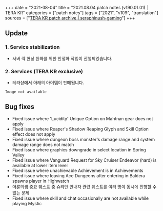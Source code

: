 +++
date = "2021-08-04"
title = "2021.08.04 patch notes (v190.01.01) | TERA KR"
categories = ["patch notes"]
tags = ["2021", "v109", "translation"]
sources = ["[TERA KR patch archive | seraphinush-gaming](/ko/patch/2021/v109-01-01)"]
+++

## Update

### **1.** Service stabilization
- 서버 렉 현상 완화를 위한 안정화 작업이 진행되었습니다.

### **2.** Services (TERA KR exclusive)
- 테라샵에서 아래의 아이템이 판매됩니다.

`Image not available`

## Bug fixes

- Fixed issue where 'Lucidity' Unique Option on Mahtnan gear does not apply
- Fixed issue where Reaper's Shadow Reaping Glyph and Skill Option effect does not apply
- Fixed issue where dungeon boss monster's damage range and system damage range does not match
- Fixed issue where graphics downgrade in select location in Spring Valley
- Fixed issue where Vanguard Request for Sky Cruiser Endeavor (hard) is available at lower item level
- Fixed issue where unachievable Achievement is in Achievements
- Fixed issue where leaving Ace Dungeons after entering in Baldera spawns player in Highwatch
- 아룬의샘 중요 퀘스트 중 슈리안 안내자 관련 퀘스트를 여러 명이 동시에 진행할 수 없는 문제
- Fixed issue where skill and chat occasionally are not available while playing Mystic
